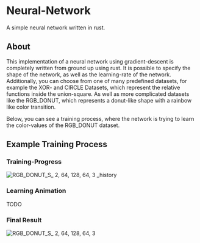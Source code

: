 # Neural-Network
A simple neural network written in rust.


## About
This implementation of a neural network using gradient-descent is completely written from ground up using rust.
It is possible to specify the shape of the network, as well as  the learning-rate of the network. Additionally, you can choose from one of many predefined datasets, for example the XOR- and CIRCLE Datasets, which represent the relative functions inside the union-square. As well as more complicated datasets like the RGB_DONUT, which represents a donut-like shape with a rainbow like color transition.

Below, you can see a training process, where the network is trying to learn the color-values of the RGB_DONUT dataset.

## Example Training Process

### Training-Progress
![RGB_DONUT_S_ 2, 64, 128, 64, 3 _history](https://user-images.githubusercontent.com/54124311/195206824-88ee5c57-baf2-479e-8a69-361d82453ac0.png)


### Learning Animation
TODO

### Final Result
![RGB_DONUT_S_ 2, 64, 128, 64, 3](https://user-images.githubusercontent.com/54124311/195206882-ab2347eb-d649-4589-a8aa-ca301222ad46.png)
